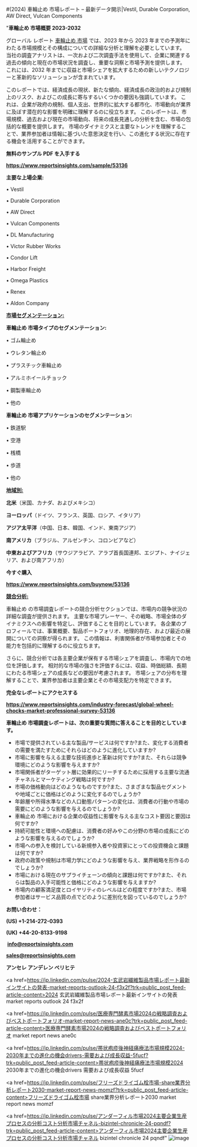 #(2024) 車輪止め 市場レポート – 最新データ開示|Vestil, Durable Corporation, AW Direct, Vulcan Components

"<strong>車輪止め 市場概要 2023-2032</strong>

グローバル レポート <a href=https://www.reportsinsights.com/sample/53136>車輪止め 市場</a> では、2023 年から 2023 年までの予測年にわたる市場規模とその構成についての詳細な分析と理解を必要としています。 当社の調査アナリストは、一次および二次調査手法を使用して、企業に関連する過去の傾向と現在の市場状況を調査し、重要な洞察と市場予測を提供します。 これには、2032 年までに収益と市場シェアを拡大​​するための新しいテクノロジーと革新的なソリューションが含まれています。

このレポートでは、経済成長の現状、新たな傾向、経済成長の政治的および規制上のリスク、およびこの成長に寄与するいくつかの要因も強調しています。 これは、企業が政府の規制、個人支出、世界的に拡大する都市化、市場動向が業界に及ぼす潜在的な影響を明確に理解するのに役立ちます。 このレポートは、市場規模、過去および現在の市場動向、将来の成長見通しの分析を含む、市場の包括的な概要を提供します。 市場のダイナミクスと主要なトレンドを理解することで、業界参加者は情報に基づいた意思決定を行い、この進化する状況に存在する機会を活用することができます。

<strong><b>無料のサンプル PDF を入手する</b></strong>

<a href=https://www.reportsinsights.com/sample/53136><strong><u>https://www.reportsinsights.com/sample/53136</u></strong></a>

<strong>主要な上場企業:</strong>

• Vestil

• Durable Corporation

• AW Direct

• Vulcan Components

• DL Manufacturing

• Victor Rubber Works

• Condor Lift

• Harbor Freight

• Omega Plastics

• Renex

• Aldon Company

<strong><u>市場セグメンテーション</u></strong><strong><u>:</u></strong>

<strong>車輪止め 市場タイプのセグメンテーション:</strong>

• ゴム輪止め

• ウレタン輪止め

• プラスチック車輪止め

• アルミホイールチョック

• 鋼製車輪止め

• 他の

<strong>車輪止め 市場アプリケーションのセグメンテーション:</strong>

• 鉄道駅

• 空港

• 桟橋

• 歩道

• 他の

<strong><u>地域別</u></strong><strong><u>:</u></strong>

<strong>北米</strong>（米国、カナダ、およびメキシコ）

<strong>ヨーロッパ</strong>（ドイツ、フランス、英国、ロシア、イタリア）

<strong>アジア太平洋</strong>（中国、日本、韓国、インド、東南アジア）

<strong>南アメリカ</strong>（ブラジル、アルゼンチン、コロンビアなど）

<strong>中東およびアフリカ</strong>（サウジアラビア、アラブ首長国連邦、エジプト、ナイジェリア、および南アフリカ）

<strong>今すぐ購入</strong>

<a href=https://www.reportsinsights.com/buynow/53136><strong><u>https://www.reportsinsights.com/buynow/53136</u></strong></a>

<strong><u>競合分析:</u></strong>

車輪止め の市場調査レポートの競合分析セクションでは、市場内の競争状況の詳細な調査が提供されます。 主要な市場プレーヤー、その戦略、市場全体のダイナミクスへの影響を特定し、評価することを目的としています。 各企業のプロフィールでは、事業概要、製品ポートフォリオ、地理的存在、および最近の展開についての洞察が得られます。 この情報は、利害関係者が市場参加者とその能力を包括的に理解するのに役立ちます。

さらに、競合分析では各主要企業が保有する市場シェアを調査し、市場内での地位を評価します。 相対的な市場の強さを評価するには、収益、時価総額、長期にわたる市場シェアの成長などの要因が考慮されます。 市場シェアの分布を理解することで、業界参加者は主要企業とその市場支配力を特定できます。

<strong>完全なレポートにアクセスする</strong>

<a href=https://www.reportsinsights.com/industry-forecast/global-wheel-chocks-market-professional-survey-53136><strong><u><b>https://www.reportsinsights.com/industry-forecast/global-wheel-chocks-market-professional-survey-53136</b></u></strong></a>

<strong><b>車輪止め 市場調査レポートは、次の重要な質問に答えることを目的としています。</b></strong>
<ul>
  <li>市場で提供されている主な製品/サービスは何ですか?また、変化する消費者の需要を満たすためにそれらはどのように進化していますか?</li>
  <li>市場に影響を与える主要な技術進歩と革新は何ですか?また、それらは競争環境にどのような影響を与えますか?</li>
  <li>市場関係者がターゲット層に効果的にリーチするために採用する主要な流通チャネルとマーケティング戦略は何ですか?</li>
  <li>市場の価格動向はどのようなものですか?また、さまざまな製品セグメントや地域ごとに価格はどのように変化するのでしょうか?</li>
  <li>年齢層や所得水準などの人口動態パターンの変化は、消費者の行動や市場の需要にどのような影響を与えるのでしょうか?</li>
  <li>車輪止め 市場における企業の収益性に影響を与える主なコスト要因と要因は何ですか?</li>
  <li>持続可能性と環境への配慮は、消費者の好みやこの分野の市場の成長にどのような影響を与えるのでしょうか?</li>
  <li>市場への参入を検討している新規参入者や投資家にとっての投資機会と課題は何ですか?</li>
  <li>政府の政策や規制は市場力学にどのような影響を与え、業界戦略を形作るのでしょうか?</li>
  <li>市場における現在のサプライチェーンの傾向と課題は何ですか?また、それらは製品の入手可能性と価格にどのような影響を与えますか?</li>
  <li>市場内の顧客満足度とロイヤリティのレベルはどの程度ですか?また、市場参加者はサービス品質の点でどのように差別化を図っているのでしょうか?</li>
</ul>
<strong>お問い合わせ：</strong>

<strong>(US) +1-214-272-0393</strong>

<strong>(UK) +44-20-8133-9198</strong>

<strong> </strong><a href=info@reportsinsights.com><strong><u>info@reportsinsights.com</u></strong></a>

<a href=sales@reportsinsights.com><strong><u>sales@reportsinsights.com</u></strong></a>

<strong>アンセレ アンデレン ベリヒテ</strong>

<a href=https://jp.linkedin.com/pulse/2024-玄武岩繊維製品市場レポート最新インサイトの発表-market-reports-outlook-24-f3x2f?trk=public_post_feed-article-content>2024 玄武岩繊維製品市場レポート最新インサイトの発表 market reports outlook 24 f3x2f</a>

<a href=https://jp.linkedin.com/pulse/医療専門酵素市場2024の戦略調査およびベストポートフォリオ-market-report-news-ane0c?trk=public_post_feed-article-content>医療専門酵素市場2024の戦略調査およびベストポートフォリオ market report news ane0c</a>

<a href=https://jp.linkedin.com/pulse/帯状疱疹後神経痛療法市場規模2024-2030年までの進化の機会drivers-需要および成長収益-5fucf?trk=public_post_feed-article-content>帯状疱疹後神経痛療法市場規模2024 2030年までの進化の機会drivers 需要および成長収益 5fucf</a>

<a href=https://jp.linkedin.com/pulse/フリーズドライゴム栓市場-share業界分析レポート2030-market-report-news-momzf?trk=public_post_feed-article-content>フリーズドライゴム栓市場 share業界分析レポート2030 market report news momzf</a>

<a href=https://jp.linkedin.com/pulse/アンダーフィル市場2024主要企業生産プロセスの分析コスト分析市場チャネル-bizintel-chronicle-24-pqndf?trk=public_post_feed-article-content>アンダーフィル市場2024主要企業生産プロセスの分析コスト分析市場チャネル bizintel chronicle 24 pqndf</a>"
![image](https://github.com/aakesh123242/RIMarket/assets/158431203/b172d4db-8268-4e9e-ae75-ab08bdc0970d)

